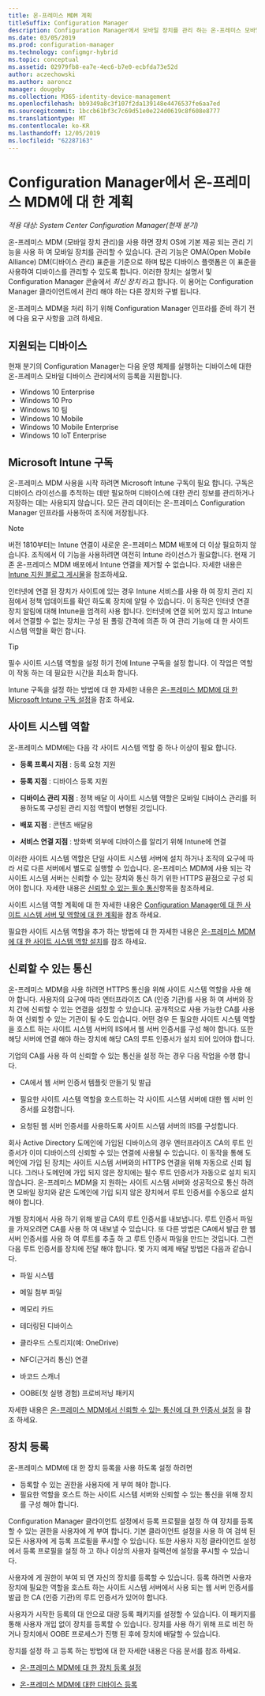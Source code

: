 ```yaml
---
title: 온-프레미스 MDM 계획
titleSuffix: Configuration Manager
description: Configuration Manager에서 모바일 장치를 관리 하는 온-프레미스 모바일 장치 관리 계획
ms.date: 03/05/2019
ms.prod: configuration-manager
ms.technology: configmgr-hybrid
ms.topic: conceptual
ms.assetid: 02979fb8-ea7e-4ec6-b7e0-ecbfda73e52d
author: aczechowski
ms.author: aaroncz
manager: dougeby
ms.collection: M365-identity-device-management
ms.openlocfilehash: bb9349a8c3f107f2da139148e4476537fe6aa7ed
ms.sourcegitcommit: 1bccb61bf3c7c69d51e0e224d0619c8f608e8777
ms.translationtype: MT
ms.contentlocale: ko-KR
ms.lasthandoff: 12/05/2019
ms.locfileid: "62287163"
---
```

# <a name="plan-for-on-premises-mdm-in-configuration-manager"></a>Configuration Manager에서 온-프레미스 MDM에 대 한 계획

*적용 대상: System Center Configuration Manager(현재 분기)*

온-프레미스 MDM (모바일 장치 관리)을 사용 하면 장치 OS에 기본 제공 되는 관리 기능을 사용 하 여 모바일 장치를 관리할 수 있습니다. 관리 기능은 OMA(Open Mobile Alliance) DM(디바이스 관리) 표준을 기준으로 하며 많은 디바이스 플랫폼은 이 표준을 사용하여 디바이스를 관리할 수 있도록 합니다. 이러한 장치는 설명서 및 Configuration Manager 콘솔에서 *최신 장치* 라고 합니다. 이 용어는 Configuration Manager 클라이언트에서 관리 해야 하는 다른 장치와 구별 됩니다.  

온-프레미스 MDM을 처리 하기 위해 Configuration Manager 인프라를 준비 하기 전에 다음 요구 사항을 고려 하세요.



## <a name="bkmk_devices"></a> 지원되는 디바이스  

현재 분기의 Configuration Manager는 다음 운영 체제를 실행하는 디바이스에 대한 온-프레미스 모바일 디바이스 관리에서의 등록을 지원합니다.  
  
- Windows 10 Enterprise  
- Windows 10 Pro  
- Windows 10 팀   
- Windows 10 Mobile  
- Windows 10 Mobile Enterprise
- Windows 10 IoT Enterprise   



##  <a name="bkmk_intune"></a>Microsoft Intune 구독  

온-프레미스 MDM 사용을 시작 하려면 Microsoft Intune 구독이 필요 합니다. 구독은 디바이스 라이선스를 추적하는 데만 필요하며 디바이스에 대한 관리 정보를 관리하거나 저장하는 데는 사용되지 않습니다. 모든 관리 데이터는 온-프레미스 Configuration Manager 인프라를 사용하여 조직에 저장됩니다.  

> [!Note]  
> 버전 1810부터는 Intune 연결이 새로운 온-프레미스 MDM 배포에 더 이상 필요하지 않습니다.<!--3607730, fka 1359124--> 조직에서 이 기능을 사용하려면 여전히 Intune 라이선스가 필요합니다. 현재 기존 온-프레미스 MDM 배포에서 Intune 연결을 제거할 수 없습니다. 자세한 내용은 [Intune 지원 블로그 게시물](https://techcommunity.microsoft.com/t5/Intune-Customer-Success/Move-from-Hybrid-Mobile-Device-Management-to-Intune-on-Azure/ba-p/280150)을 참조하세요.  

인터넷에 연결 된 장치가 사이트에 있는 경우 Intune 서비스를 사용 하 여 장치 관리 지점에서 정책 업데이트를 확인 하도록 장치에 알릴 수 있습니다. 이 동작은 인터넷 연결 장치 알림에 대해 Intune을 엄격히 사용 합니다. 인터넷에 연결 되어 있지 않고 Intune에서 연결할 수 없는 장치는 구성 된 폴링 간격에 의존 하 여 관리 기능에 대 한 사이트 시스템 역할을 확인 합니다.  

> [!TIP]  
> 필수 사이트 시스템 역할을 설정 하기 전에 Intune 구독을 설정 합니다. 이 작업은 역할이 작동 하는 데 필요한 시간을 최소화 합니다.  

Intune 구독을 설정 하는 방법에 대 한 자세한 내용은 [온-프레미스 MDM에 대 한 Microsoft Intune 구독 설정](/sccm/mdm/get-started/set-up-intune-subscription-on-premises-mdm)을 참조 하세요.  



##  <a name="bkmk_roles"></a> 사이트 시스템 역할  

온-프레미스 MDM에는 다음 각 사이트 시스템 역할 중 하나 이상이 필요 합니다.  

- **등록 프록시 지점** : 등록 요청 지원  

- **등록 지점** : 디바이스 등록 지원  

- **디바이스 관리 지점** : 정책 배달 이 사이트 시스템 역할은 모바일 디바이스 관리를 허용하도록 구성된 관리 지점 역할이 변형된 것입니다.  

- **배포 지점** : 콘텐츠 배달용  

- **서비스 연결 지점** : 방화벽 외부에 디바이스를 알리기 위해 Intune에 연결  

이러한 사이트 시스템 역할은 단일 사이트 시스템 서버에 설치 하거나 조직의 요구에 따라 서로 다른 서버에서 별도로 실행할 수 있습니다. 온-프레미스 MDM에 사용 되는 각 사이트 시스템 서버는 신뢰할 수 있는 장치와 통신 하기 위한 HTTPS 끝점으로 구성 되어야 합니다. 자세한 내용은 [신뢰할 수 있는 필수 통신](#bkmk_trustedComs)항목을 참조하세요.  

사이트 시스템 역할 계획에 대 한 자세한 내용은 [Configuration Manager에 대 한 사이트 시스템 서버 및 역할에 대 한 계획](/sccm/core/plan-design/hierarchy/plan-for-site-system-servers-and-site-system-roles)을 참조 하세요.  

필요한 사이트 시스템 역할을 추가 하는 방법에 대 한 자세한 내용은 [온-프레미스 MDM에 대 한 사이트 시스템 역할 설치](/sccm/mdm/get-started/install-site-system-roles-for-on-premises-mdm)를 참조 하세요.  



##  <a name="bkmk_trustedComs"></a>신뢰할 수 있는 통신  

온-프레미스 MDM을 사용 하려면 HTTPS 통신을 위해 사이트 시스템 역할을 사용 해야 합니다. 사용자의 요구에 따라 엔터프라이즈 CA (인증 기관)를 사용 하 여 서버와 장치 간에 신뢰할 수 있는 연결을 설정할 수 있습니다. 공개적으로 사용 가능한 CA를 사용 하 여 신뢰할 수 있는 기관이 될 수도 있습니다. 어떤 경우 든 필요한 사이트 시스템 역할을 호스트 하는 사이트 시스템 서버의 IIS에서 웹 서버 인증서를 구성 해야 합니다. 또한 해당 서버에 연결 해야 하는 장치에 해당 CA의 루트 인증서가 설치 되어 있어야 합니다.  

기업의 CA를 사용 하 여 신뢰할 수 있는 통신을 설정 하는 경우 다음 작업을 수행 합니다.  

- CA에서 웹 서버 인증서 템플릿 만들기 및 발급  

- 필요한 사이트 시스템 역할을 호스트하는 각 사이트 시스템 서버에 대한 웹 서버 인증서를 요청합니다.  

- 요청된 웹 서버 인증서를 사용하도록 사이트 시스템 서버의 IIS를 구성합니다.  

회사 Active Directory 도메인에 가입된 디바이스의 경우 엔터프라이즈 CA의 루트 인증서가 이미 디바이스의 신뢰할 수 있는 연결에 사용될 수 있습니다. 이 동작을 통해 도메인에 가입 된 장치는 사이트 시스템 서버와의 HTTPS 연결을 위해 자동으로 신뢰 됩니다. 그러나 도메인에 가입 되지 않은 장치에는 필수 루트 인증서가 자동으로 설치 되지 않습니다. 온-프레미스 MDM을 지 원하는 사이트 시스템 서버와 성공적으로 통신 하려면 모바일 장치와 같은 도메인에 가입 되지 않은 장치에서 루트 인증서를 수동으로 설치 해야 합니다.  

개별 장치에서 사용 하기 위해 발급 CA의 루트 인증서를 내보냅니다. 루트 인증서 파일을 가져오려면 CA를 사용 하 여 내보낼 수 있습니다. 또 다른 방법은 CA에서 발급 한 웹 서버 인증서를 사용 하 여 루트를 추출 하 고 루트 인증서 파일을 만드는 것입니다. 그런 다음 루트 인증서를 장치에 전달 해야 합니다. 몇 가지 예제 배달 방법은 다음과 같습니다.

- 파일 시스템  

- 메일 첨부 파일  

- 메모리 카드  

- 테더링된 디바이스  

- 클라우드 스토리지(예: OneDrive)  

- NFC(근거리 통신) 연결  

- 바코드 스캐너  

- OOBE(첫 실행 경험) 프로비저닝 패키지  

자세한 내용은 [온-프레미스 MDM에서 신뢰할 수 있는 통신에 대 한 인증서 설정](/sccm/mdm/get-started/set-up-certificates-on-premises-mdm) 을 참조 하세요.  



##  <a name="bkmk_enrollment"></a>장치 등록

온-프레미스 MDM에 대 한 장치 등록을 사용 하도록 설정 하려면
- 등록할 수 있는 권한을 사용자에 게 부여 해야 합니다. 
- 필요한 역할을 호스트 하는 사이트 시스템 서버와 신뢰할 수 있는 통신을 위해 장치를 구성 해야 합니다.  

Configuration Manager 클라이언트 설정에서 등록 프로필을 설정 하 여 장치를 등록할 수 있는 권한을 사용자에 게 부여 합니다. 기본 클라이언트 설정을 사용 하 여 검색 된 모든 사용자에 게 등록 프로필을 푸시할 수 있습니다. 또한 사용자 지정 클라이언트 설정에서 등록 프로필을 설정 하 고 하나 이상의 사용자 컬렉션에 설정을 푸시할 수 있습니다.  

사용자에 게 권한이 부여 되 면 자신의 장치를 등록할 수 있습니다. 등록 하려면 사용자 장치에 필요한 역할을 호스트 하는 사이트 시스템 서버에서 사용 되는 웹 서버 인증서를 발급 한 CA (인증 기관)의 루트 인증서가 있어야 합니다.  

사용자가 시작한 등록의 대 안으로 대량 등록 패키지를 설정할 수 있습니다. 이 패키지를 통해 사용자 개입 없이 장치를 등록할 수 있습니다. 장치를 사용 하기 위해 프로 비전 하거나 장치에서 OOBE 프로세스가 진행 된 후에 장치에 배달할 수 있습니다.  

장치를 설정 하 고 등록 하는 방법에 대 한 자세한 내용은 다음 문서를 참조 하세요. 

- [온-프레미스 MDM에 대 한 장치 등록 설정](/sccm/mdm/get-started/set-up-device-enrollment-on-premises-mdm)  

- [온-프레미스 MDM에 대한 디바이스 등록](/sccm/mdm/deploy-use/enroll-devices-on-premises-mdm)  

